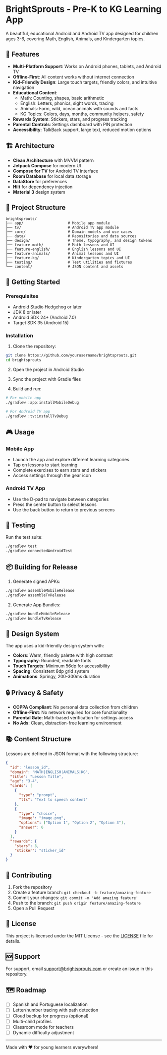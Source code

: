 # BrightSprouts - Pre-K to KG Learning App

A beautiful, educational Android and Android TV app designed for children ages 3-6, covering Math, English, Animals, and Kindergarten topics.

## 🌟 Features

- **Multi-Platform Support**: Works on Android phones, tablets, and Android TV
- **Offline-First**: All content works without internet connection
- **Kid-Friendly Design**: Large touch targets, friendly colors, and intuitive navigation
- **Educational Content**: 
  - Math: Counting, shapes, basic arithmetic
  - English: Letters, phonics, sight words, tracing
  - Animals: Farm, wild, ocean animals with sounds and facts
  - KG Topics: Colors, days, months, community helpers, safety
- **Rewards System**: Stickers, stars, and progress tracking
- **Parental Controls**: Settings dashboard with PIN protection
- **Accessibility**: TalkBack support, large text, reduced motion options

## 🏗️ Architecture

- **Clean Architecture** with MVVM pattern
- **Jetpack Compose** for modern UI
- **Compose for TV** for Android TV interface
- **Room Database** for local data storage
- **DataStore** for preferences
- **Hilt** for dependency injection
- **Material 3** design system

## 📱 Project Structure

```
brightsprouts/
├── app/                    # Mobile app module
├── tv/                     # Android TV app module
├── core/                   # Domain models and use cases
├── data/                   # Repositories and data sources
├── design/                 # Theme, typography, and design tokens
├── feature-math/           # Math lessons and UI
├── feature-english/        # English lessons and UI
├── feature-animals/        # Animal lessons and UI
├── feature-kg/             # Kindergarten topics and UI
├── testing/                # Test utilities and fixtures
└── content/                # JSON content and assets
```

## 🚀 Getting Started

### Prerequisites

- Android Studio Hedgehog or later
- JDK 8 or later
- Android SDK 24+ (Android 7.0)
- Target SDK 35 (Android 15)

### Installation

1. Clone the repository:
```bash
git clone https://github.com/yourusername/brightsprouts.git
cd brightsprouts
```

2. Open the project in Android Studio

3. Sync the project with Gradle files

4. Build and run:
```bash
# For mobile app
./gradlew :app:installMobileDebug

# For Android TV app
./gradlew :tv:installTvDebug
```

## 🎮 Usage

### Mobile App
- Launch the app and explore different learning categories
- Tap on lessons to start learning
- Complete exercises to earn stars and stickers
- Access settings through the gear icon

### Android TV App
- Use the D-pad to navigate between categories
- Press the center button to select lessons
- Use the back button to return to previous screens

## 🧪 Testing

Run the test suite:
```bash
./gradlew test
./gradlew connectedAndroidTest
```

## 📦 Building for Release

1. Generate signed APKs:
```bash
./gradlew assembleMobileRelease
./gradlew assembleTvRelease
```

2. Generate App Bundles:
```bash
./gradlew bundleMobileRelease
./gradlew bundleTvRelease
```

## 🎨 Design System

The app uses a kid-friendly design system with:
- **Colors**: Warm, friendly palette with high contrast
- **Typography**: Rounded, readable fonts
- **Touch Targets**: Minimum 56dp for accessibility
- **Spacing**: Consistent 8dp grid system
- **Animations**: Springy, 200-300ms duration

## 🔒 Privacy & Safety

- **COPPA Compliant**: No personal data collection from children
- **Offline-First**: No network required for core functionality
- **Parental Gate**: Math-based verification for settings access
- **No Ads**: Clean, distraction-free learning environment

## 📚 Content Structure

Lessons are defined in JSON format with the following structure:

```json
{
  "id": "lesson_id",
  "domain": "MATH|ENGLISH|ANIMALS|KG",
  "title": "Lesson Title",
  "age": "3-4",
  "cards": [
    {
      "type": "prompt",
      "tts": "Text to speech content"
    },
    {
      "type": "choice",
      "image": "image.png",
      "options": ["Option 1", "Option 2", "Option 3"],
      "answer": 0
    }
  ],
  "rewards": {
    "stars": 3,
    "sticker": "sticker_id"
  }
}
```

## 🤝 Contributing

1. Fork the repository
2. Create a feature branch: `git checkout -b feature/amazing-feature`
3. Commit your changes: `git commit -m 'Add amazing feature'`
4. Push to the branch: `git push origin feature/amazing-feature`
5. Open a Pull Request

## 📄 License

This project is licensed under the MIT License - see the [LICENSE](LICENSE) file for details.

## 🆘 Support

For support, email support@brightsprouts.com or create an issue in this repository.

## 🗺️ Roadmap

- [ ] Spanish and Portuguese localization
- [ ] Letter/number tracing with path detection
- [ ] Cloud backup for progress (optional)
- [ ] Multi-child profiles
- [ ] Classroom mode for teachers
- [ ] Dynamic difficulty adjustment

---

Made with ❤️ for young learners everywhere!
